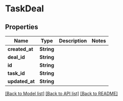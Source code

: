 # TaskDeal

## Properties

Name | Type | Description | Notes
------------ | ------------- | ------------- | -------------
**created_at** | **String** |  | 
**deal_id** | **String** |  | 
**id** | **String** |  | 
**task_id** | **String** |  | 
**updated_at** | **String** |  | 

[[Back to Model list]](../README.md#documentation-for-models) [[Back to API list]](../README.md#documentation-for-api-endpoints) [[Back to README]](../README.md)


